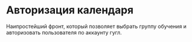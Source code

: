 # Авторизация календаря

Наипростейший фронт, который позволяет выбрать группу обучения и авторизовать пользователя по аккаунту гугл.


